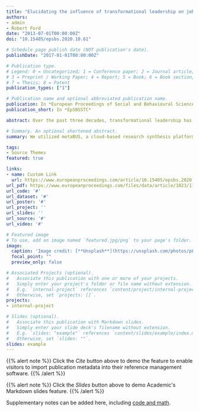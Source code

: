 ```yaml
---
title: "Elucidating the influence of transformational leadership on job Performance: A metabus-enabled meta-analysis An example conference paper"
authors:
- admin
- Robert Ford
date: "2013-07-01T00:00:00Z"
doi: "10.15405/epsbs.2020.10.61"

# Schedule page publish date (NOT publication's date).
publishDate: "2017-01-01T00:00:00Z"

# Publication type.
# Legend: 0 = Uncategorized; 1 = Conference paper; 2 = Journal article;
# 3 = Preprint / Working Paper; 4 = Report; 5 = Book; 6 = Book section;
# 7 = Thesis; 8 = Patent
publication_types: ["1"]

# Publication name and optional abbreviated publication name.
publication: In *European Proceedings of Social and Behavioural Sciences - Volume 88 - AAMC 2019 Source Themes Conference*
publication_short: In *EpSBSSTC*

abstract: Over the past three decades, transformational leadership has emerged as a significant antecedent of employee performance across a wide variety of contexts. Prior research has employed meta-analysis to confirm the effect of transformational leadership on job performance. While researchers and practitioners in the field of industrial and organizational psychology have relied heavily on meta-analyses, however, this approach are time consuming and also becoming increasingly difficult to obtain effect sizes as the amount of available research grows exponentially. To address this concern, we utilized metaBUS, a cloud-based research synthesis platform to identify studies conducted between 1980 and 2017. In particular, the search yielded 58031 studies with 713 effect sizes, which were used to replicate and confirm extant studies linking transformational leadership to different facets of job performance. As expected, the meta-analysis confirmed the positive relationship between transformational leadership and job performance. The practical implications and suggestions for future research have been discussed.Lorem ipsum dolor sit amet, consectetur adipiscing elit. Duis posuere tellus ac convallis placerat. Proin tincidunt magna sed ex sollicitudin condimentum. Sed ac faucibus dolor, scelerisque sollicitudin nisi. Cras purus urna, suscipit quis sapien eu, pulvinar tempor diam. Quisque risus orci, mollis id ante sit amet, gravida egestas nisl. Sed ac tempus magna. Proin in dui enim. Donec condimentum, sem id dapibus fringilla, tellus enim condimentum arcu, nec volutpat est felis vel metus. Vestibulum sit amet erat at nulla eleifend gravida.

# Summary. An optional shortened abstract.
summary: We utilized metaBUS, a cloud-based research synthesis platform to identify studies conducted between 1980 and 2017. In particular, the search yielded 58031 studies with 713 effect sizes, which were used to replicate and confirm extant studies linking transformational leadership to different facets of job performanceLorem ipsum dolor sit amet, consectetur adipiscing elit. Duis posuere tellus ac convallis placerat. Proin tincidunt magna sed ex sollicitudin condimentum.

tags:
- Source Themes
featured: true

links:
- name: Custom Link
  url: https://www.europeanproceedings.com/article/10.15405/epsbs.2020.10.61http://example.org
url_pdf: https://www.europeanproceedings.com/files/data/article/1023/11164/article_1023_11164_pdf_100.pdfhttp://eprints.soton.ac.uk/352095/1/Cushen-IMV2013.pdf
url_code: '#'
url_dataset: '#'
url_poster: '#'
url_project: ''
url_slides: ''
url_source: '#'
url_video: '#'

# Featured image
# To use, add an image named `featured.jpg/png` to your page's folder. 
image:
  caption: 'Image credit: [**Unsplash**](https://unsplash.com/photos/pLCdAaMFLTE)'
  focal_point: ""
  preview_only: false

# Associated Projects (optional).
#   Associate this publication with one or more of your projects.
#   Simply enter your project's folder or file name without extension.
#   E.g. `internal-project` references `content/project/internal-project/index.md`.
#   Otherwise, set `projects: []`.
projects:
- internal-project

# Slides (optional).
#   Associate this publication with Markdown slides.
#   Simply enter your slide deck's filename without extension.
#   E.g. `slides: "example"` references `content/slides/example/index.md`.
#   Otherwise, set `slides: ""`.
slides: example
---
```


{{% alert note %}}
Click the *Cite* button above to demo the feature to enable visitors to import publication metadata into their reference management software.
{{% /alert %}}

{{% alert note %}}
Click the *Slides* button above to demo Academic's Markdown slides feature.
{{% /alert %}}

Supplementary notes can be added here, including [code and math](https://sourcethemes.com/academic/docs/writing-markdown-latex/).

